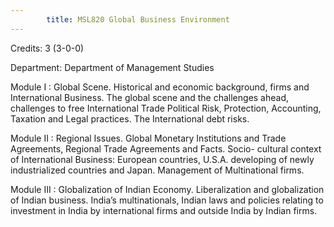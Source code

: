 ```yaml
---
        title: MSL820 Global Business Environment
---
```

Credits: 3 (3-0-0)

Department: Department of Management Studies

Module I : Global Scene. Historical and economic background, firms and International Business. The global scene and the challenges ahead, challenges to free International Trade Political Risk, Protection, Accounting, Taxation and Legal practices. The International debt risks.

Module II : Regional Issues. Global Monetary Institutions and Trade Agreements, Regional Trade Agreements and Facts. Socio- cultural context of International Business: European countries, U.S.A. developing of newly industrialized countries and Japan. Management of Multinational firms.

Module III : Globalization of Indian Economy. Liberalization and globalization of Indian business. India’s multinationals, Indian laws and policies relating to investment in India by international firms and outside India by Indian firms.
